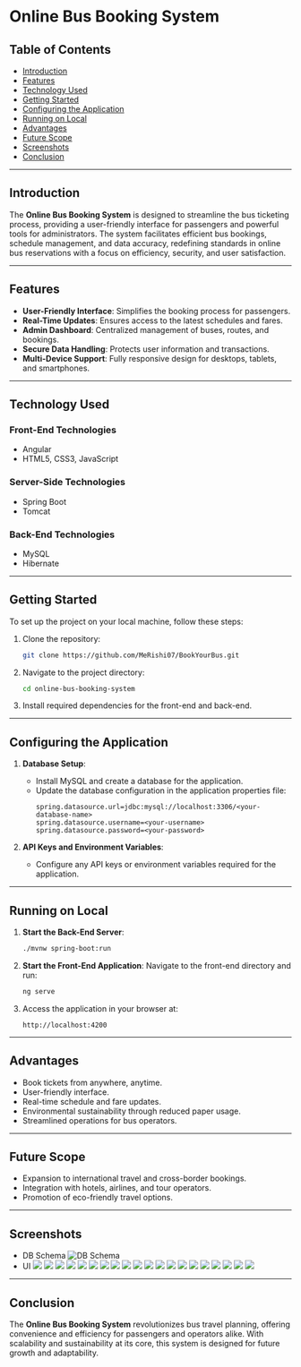 # Online Bus Booking System

## Table of Contents
- [Introduction](#introduction)
- [Features](#features)
- [Technology Used](#technology-used)
- [Getting Started](#getting-started)
- [Configuring the Application](#configuring-the-application)
- [Running on Local](#running-on-local)
- [Advantages](#advantages)
- [Future Scope](#future-scope)
- [Screenshots](#screenshots)
- [Conclusion](#conclusion)

---

## Introduction
The **Online Bus Booking System** is designed to streamline the bus ticketing process, providing a user-friendly interface for passengers and powerful tools for administrators. The system facilitates efficient bus bookings, schedule management, and data accuracy, redefining standards in online bus reservations with a focus on efficiency, security, and user satisfaction.

---

## Features
- **User-Friendly Interface**: Simplifies the booking process for passengers.
- **Real-Time Updates**: Ensures access to the latest schedules and fares.
- **Admin Dashboard**: Centralized management of buses, routes, and bookings.
- **Secure Data Handling**: Protects user information and transactions.
- **Multi-Device Support**: Fully responsive design for desktops, tablets, and smartphones.

---

## Technology Used
### Front-End Technologies
- Angular
- HTML5, CSS3, JavaScript

### Server-Side Technologies
- Spring Boot
- Tomcat

### Back-End Technologies
- MySQL
- Hibernate

---

## Getting Started
To set up the project on your local machine, follow these steps:

1. Clone the repository:
   ```bash
   git clone https://github.com/MeRishi07/BookYourBus.git
   ```
2. Navigate to the project directory:
   ```bash
   cd online-bus-booking-system
   ```
3. Install required dependencies for the front-end and back-end.

---

## Configuring the Application
1. **Database Setup**:
   - Install MySQL and create a database for the application.
   - Update the database configuration in the application properties file:
     ```properties
     spring.datasource.url=jdbc:mysql://localhost:3306/<your-database-name>
     spring.datasource.username=<your-username>
     spring.datasource.password=<your-password>
     ```

2. **API Keys and Environment Variables**:
   - Configure any API keys or environment variables required for the application.

---

## Running on Local
1. **Start the Back-End Server**:
   ```bash
   ./mvnw spring-boot:run
   ```
2. **Start the Front-End Application**:
   Navigate to the front-end directory and run:
   ```bash
   ng serve
   ```
3. Access the application in your browser at:
   ```
   http://localhost:4200
   ```

---

## Advantages
- Book tickets from anywhere, anytime.
- User-friendly interface.
- Real-time schedule and fare updates.
- Environmental sustainability through reduced paper usage.
- Streamlined operations for bus operators.

---

## Future Scope
- Expansion to international travel and cross-border bookings.
- Integration with hotels, airlines, and tour operators.
- Promotion of eco-friendly travel options.

---

## Screenshots
- DB Schema
  ![DB Schema](https://github.com/MeRishi07/BookYourBus/blob/44bc81bdfb69bb1acf5978e30e7f373a3f4b430e/Screenshots/Picture2.jpg)
- UI
  ![](https://github.com/MeRishi07/BookYourBus/blob/803331cb2733262ed4f141b23be136af2f7d8c3f/Screenshots/Picture1.png)
  ![](https://github.com/MeRishi07/BookYourBus/blob/803331cb2733262ed4f141b23be136af2f7d8c3f/Screenshots/Q.jpg)
  ![](https://github.com/MeRishi07/BookYourBus/blob/803331cb2733262ed4f141b23be136af2f7d8c3f/Screenshots/Picture3.jpg)
  ![](https://github.com/MeRishi07/BookYourBus/blob/803331cb2733262ed4f141b23be136af2f7d8c3f/Screenshots/Picture4.jpg)
  ![](https://github.com/MeRishi07/BookYourBus/blob/803331cb2733262ed4f141b23be136af2f7d8c3f/Screenshots/Picture5.jpg)
  ![](https://github.com/MeRishi07/BookYourBus/blob/803331cb2733262ed4f141b23be136af2f7d8c3f/Screenshots/Picture6.jpg)
  ![](https://github.com/MeRishi07/BookYourBus/blob/803331cb2733262ed4f141b23be136af2f7d8c3f/Screenshots/Picture7.jpg)
  ![](https://github.com/MeRishi07/BookYourBus/blob/803331cb2733262ed4f141b23be136af2f7d8c3f/Screenshots/Picture8.jpg)
  ![](https://github.com/MeRishi07/BookYourBus/blob/803331cb2733262ed4f141b23be136af2f7d8c3f/Screenshots/Picture9.jpg)
  ![](https://github.com/MeRishi07/BookYourBus/blob/803331cb2733262ed4f141b23be136af2f7d8c3f/Screenshots/Picture10.jpg)
  ![](https://github.com/MeRishi07/BookYourBus/blob/803331cb2733262ed4f141b23be136af2f7d8c3f/Screenshots/Picture11.jpg)
  ![](https://github.com/MeRishi07/BookYourBus/blob/803331cb2733262ed4f141b23be136af2f7d8c3f/Screenshots/Picture12.jpg)
  ![](https://github.com/MeRishi07/BookYourBus/blob/803331cb2733262ed4f141b23be136af2f7d8c3f/Screenshots/Picture13.jpg)
  ![](https://github.com/MeRishi07/BookYourBus/blob/803331cb2733262ed4f141b23be136af2f7d8c3f/Screenshots/Picture14.jpg)
  ![](https://github.com/MeRishi07/BookYourBus/blob/803331cb2733262ed4f141b23be136af2f7d8c3f/Screenshots/Picture15.jpg)
  ![](https://github.com/MeRishi07/BookYourBus/blob/803331cb2733262ed4f141b23be136af2f7d8c3f/Screenshots/Picture16.jpg)
  ![](https://github.com/MeRishi07/BookYourBus/blob/803331cb2733262ed4f141b23be136af2f7d8c3f/Screenshots/Picture17.jpg)
  ![](https://github.com/MeRishi07/BookYourBus/blob/803331cb2733262ed4f141b23be136af2f7d8c3f/Screenshots/Picture18.jpg)
  ![](https://github.com/MeRishi07/BookYourBus/blob/803331cb2733262ed4f141b23be136af2f7d8c3f/Screenshots/Picture19.jpg)
  ![](https://github.com/MeRishi07/BookYourBus/blob/803331cb2733262ed4f141b23be136af2f7d8c3f/Screenshots/Picture20.jpg)


---

## Conclusion
The **Online Bus Booking System** revolutionizes bus travel planning, offering convenience and efficiency for passengers and operators alike. With scalability and sustainability at its core, this system is designed for future growth and adaptability.


